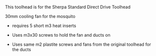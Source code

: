 This toolhead is for the Sherpa Standard Direct Drive Toolhead

30mm cooling fan for the mosquito

- requires 5 short m3 heat inserts

- Uses m3x30 screws to hold the fan and ducts on

- Uses same m2 plastite screws and fans from the original toolhead for the ducts
